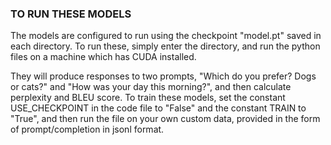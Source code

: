 ### TO RUN THESE MODELS ###
The models are configured to run using the checkpoint "model.pt" saved in each
directory. To run these, simply enter the directory, and run the python files
on a machine which has CUDA installed. 

They will produce responses to two prompts, "Which do you prefer? Dogs or cats?" 
and "How was your day this morning?", and then calculate perplexity and BLEU
score. To train these models, set the constant USE_CHECKPOINT in the code
file to "False" and the constant TRAIN to "True", and then run the file on
your own custom data, provided in the form of prompt/completion in jsonl format.

